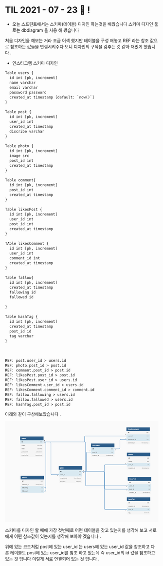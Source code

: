 # TIL 2021 - 07 - 23 📖 !

- 오늘 스프린트에서는 스키마(테이블) 디자인 하는것을 배웠습니다 
스키마 디자인 툴로는 dbdiagram 을 사용 해 봤습니다 

처음 디자인을 해보는 거라 조금 어색 했지만 테이블을 구성 해놓고 REF 라는 참조 값으로 참조하는 값들을 연결시켜주다 보니
디자인의 구색을 갖추는 것 같아 재밌게 했습니다 .

- 인스타그램 스키마 디자인

```
Table users {
  id int [pk, increment]
  name varchar
  email varchar
  password password
  created_at timestamp [default: `now()`]
}

Table post {
  id int [pk, increment]
  user_id int
  created_at timestamp
  discribe varchar
}

Table photo {
  id int [pk, increment]
  image src
  post_id int
  created_at timestamp
}

Table comment{
  id int [pk, increment]
  post_id int
  created_at timestamp
}

Table likesPost {
  id int [pk, increment]
  user_id int
  post_id int
  created_at timestamp
}

TAble likesComment {
  id int [pk, increment]
  user_id int
  comment_id int
  created_at timestamp
}

Table fallow{
  id int [pk, increment]
  created_at timestamp
  fallowing id
  fallowed id
  
}

Table hashTag {
  id int [pk, increment]
  created_at timestamp
  post_id id
  tag varchar
}



REF: post.user_id > users.id
REF: photo.post_id > post.id
REF: comment.post_id > post.id
REF: likesPost.post_id > post.id
REF: likesPost.user_id > users.id
REF: likesComment.user_id > users.id
REF: likesComment.comment_id > comment.id
REF: fallow.fallowing > users.id
REF: fallow.fallowed > users.id
REF: hashTag.post_id > post.id

```

아래와 같이 구상해보았습니다 . 


<img src =schema.png>





스키마를 디자인 할 때에 가장 첫번째로 어떤 테이블을 갖고 있는지를 생각해 보고
서로에게 어떤 참조값이 있는지를 생각해 보아야 겠습니다 .

위에 있는 코드처럼 post에 있는 user_id 는 users에 있는 user_id 값을 참조하고 다른 테이블도 post에 있는 user_id를 참조 하고 있는데 즉 user_id의 id 값을 참조하고 있는 것 입니다 이렇게 서로 연결되어 있는 것 입니다 .